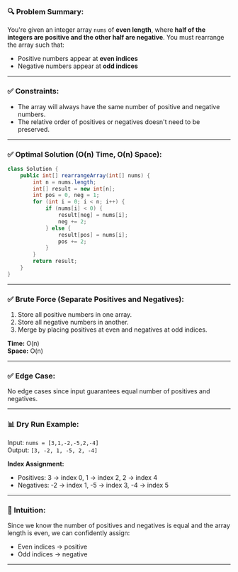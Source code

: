 ### 🔍 Problem Summary:
You're given an integer array `nums` of **even length**, where **half of the integers are positive and the other half are negative**. You must rearrange the array such that:
- Positive numbers appear at **even indices**
- Negative numbers appear at **odd indices**

---

### ✅ Constraints:
- The array will always have the same number of positive and negative numbers.
- The relative order of positives or negatives doesn't need to be preserved.

---

### ✅ Optimal Solution (O(n) Time, O(n) Space):

```java
class Solution {
    public int[] rearrangeArray(int[] nums) {
        int n = nums.length;
        int[] result = new int[n];
        int pos = 0, neg = 1;
        for (int i = 0; i < n; i++) {
            if (nums[i] < 0) {
                result[neg] = nums[i];
                neg += 2;
            } else {
                result[pos] = nums[i];
                pos += 2;
            }
        }
        return result;
    }
}
```

---

### ✅ Brute Force (Separate Positives and Negatives):
1. Store all positive numbers in one array.
2. Store all negative numbers in another.
3. Merge by placing positives at even and negatives at odd indices.

**Time:** O(n)  
**Space:** O(n)  

---

### ✅ Edge Case:
No edge cases since input guarantees equal number of positives and negatives.

---

### 📊 Dry Run Example:

Input: `nums = [3,1,-2,-5,2,-4]`  
Output: `[3, -2, 1, -5, 2, -4]`

**Index Assignment:**
- Positives: 3 → index 0, 1 → index 2, 2 → index 4
- Negatives: -2 → index 1, -5 → index 3, -4 → index 5

---

### 🧠 Intuition:
Since we know the number of positives and negatives is equal and the array length is even, we can confidently assign:
- Even indices → positive
- Odd indices → negative

---
